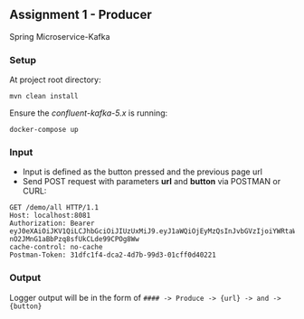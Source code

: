 ## Assignment 1 - Producer
Spring Microservice-Kafka

### Setup
At project root directory:
```
mvn clean install
```

Ensure the _confluent-kafka-5.x_ is running:
```
docker-compose up
```

### Input
* Input is defined as the button pressed and the previous page url
* Send POST request with parameters __url__ and __button__ via POSTMAN or CURL:
```
GET /demo/all HTTP/1.1
Host: localhost:8081
Authorization: Bearer eyJ0eXAiOiJKV1QiLCJhbGciOiJIUzUxMiJ9.eyJ1aWQiOjEyMzQsInJvbGVzIjoiYWRtaW4td3JpdGUtYWxsLGFkbWluLXJlYWQtYWxsIiwicGxhdGZvcm1zIjoiYW0ifQ.p1_TzIeTiKsE21GCBwIoiIV9twFUj5jPQiBPGcTuWI1V57OQrTlZN-nO2JMnG1aBbPzq8sfUkCLde99CPOg8Ww
cache-control: no-cache
Postman-Token: 31dfc1f4-dca2-4d7b-99d3-01cff0d40221

```

### Output
Logger output will be in the form of ``#### -> Produce -> {url} -> and -> {button}``
